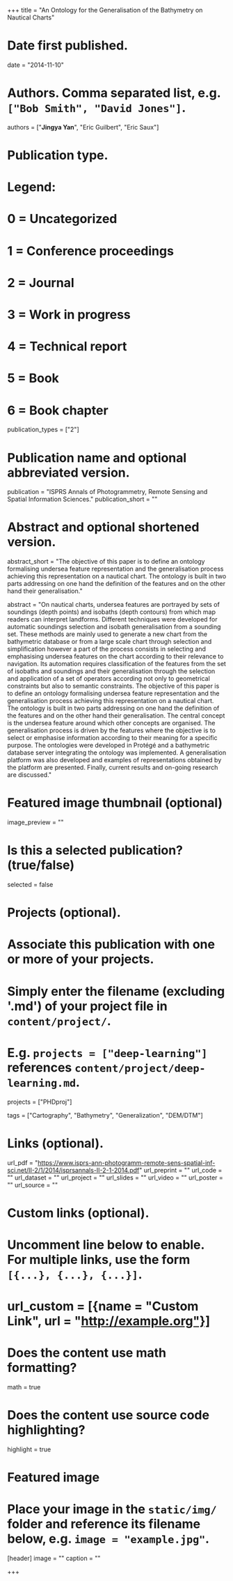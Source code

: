 
+++
title = "An Ontology for the Generalisation of the Bathymetry on Nautical Charts"

# Date first published.
date = "2014-11-10"

# Authors. Comma separated list, e.g. `["Bob Smith", "David Jones"]`.
authors = ["__Jingya Yan__", "Eric Guilbert", "Eric Saux"]

# Publication type.
# Legend:
# 0 = Uncategorized
# 1 = Conference proceedings
# 2 = Journal
# 3 = Work in progress
# 4 = Technical report
# 5 = Book
# 6 = Book chapter
publication_types = ["2"]

# Publication name and optional abbreviated version.
publication = "ISPRS Annals of Photogrammetry, Remote Sensing and Spatial Information Sciences."
publication_short = ""

# Abstract and optional shortened version.
abstract_short = "The objective of this paper is to define an ontology formalising undersea feature representation and the generalisation process achieving this representation on a nautical chart. The ontology is built in two parts addressing on one hand the definition of the features and on the other hand their generalisation."

abstract = "On nautical charts, undersea features are portrayed by sets of soundings (depth points) and isobaths (depth contours) from which map readers can interpret landforms. Different techniques were developed for automatic soundings selection and isobath generalisation from a sounding set. These methods are mainly used to generate a new chart from the bathymetric database or from a large scale chart through selection and simplification however a part of the process consists in selecting and emphasising undersea features on the chart according to their relevance to navigation. Its automation requires classification of the features from the set of isobaths and soundings and their generalisation through the selection and application of a set of operators according not only to geometrical constraints but also to semantic constraints. The objective of this paper is to define an ontology formalising undersea feature representation and the generalisation process achieving this representation on a nautical chart. The ontology is built in two parts addressing on one hand the definition of the features and on the other hand their generalisation. The central concept is the undersea feature around which other concepts are organised. The generalisation process is driven by the features where the objective is to select or emphasise information according to their meaning for a specific purpose. The ontologies were developed in Protégé and a bathymetric database server integrating the ontology was implemented. A generalisation platform was also developed and examples of representations obtained by the platform are presented. Finally, current results and on-going research are discussed."


# Featured image thumbnail (optional)
image_preview = ""

# Is this a selected publication? (true/false)
selected = false

# Projects (optional).
#   Associate this publication with one or more of your projects.
#   Simply enter the filename (excluding '.md') of your project file in `content/project/`.
#   E.g. `projects = ["deep-learning"]` references `content/project/deep-learning.md`.
projects = ["PHDproj"]

tags = ["Cartography", "Bathymetry", "Generalization", "DEM/DTM"]

# Links (optional).
url_pdf = "https://www.isprs-ann-photogramm-remote-sens-spatial-inf-sci.net/II-2/1/2014/isprsannals-II-2-1-2014.pdf"
url_preprint = ""
url_code = ""
url_dataset = ""
url_project = ""
url_slides = ""
url_video = ""
url_poster = ""
url_source = ""

# Custom links (optional).
#   Uncomment line below to enable. For multiple links, use the form `[{...}, {...}, {...}]`.
# url_custom = [{name = "Custom Link", url = "http://example.org"}]

# Does the content use math formatting?
math = true

# Does the content use source code highlighting?
highlight = true

# Featured image
# Place your image in the `static/img/` folder and reference its filename below, e.g. `image = "example.jpg"`.
[header]
image = ""
caption = ""

+++
